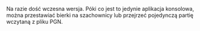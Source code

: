 Na razie dość wczesna wersja. Póki co jest to jedynie aplikacja konsolowa, można przestawiać bierki na szachownicy lub przejrzeć pojedynczą partię wczytaną z pliku PGN.
